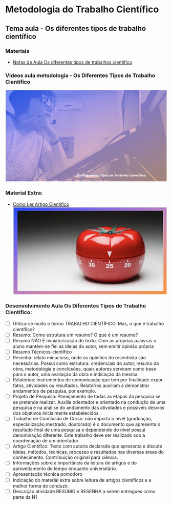 # Metodologia do Trabalho Científico
## Tema aula - Os diferentes tipos de trabalho científico

### Materiais
- [Notas de Aula Os diferentes tipos de trabalhos científico](Os_diferentes_tipos_de_trabalho_cientifico.pdf)


### Videos aula metodologia -  Os Diferentes Tipos de Trabalho Científico
[![Os Diferentes Tipos de Trabalho Científico](capa_13.png)](https://youtu.be/qDYZ4OhHELE)

### Material Extra: 
- [Como Ler Artigo Científico](comolerartigo.pdf)
[![Video Pomodoro - Gestão tempo](pomodoro.png)](https://www.youtube.com/watch?v=hfxfJ7Qa4sg)


### Desenvolvimento Aula Os Diferentes Tipos de Trabalho Científico: 

- [ ]  Utiliza-se muito o termo TRABALHO CIENTÍFICO. Mas, o que é trabalho científico?
- [ ]  Resumo: Como estrutura um resumo? O que é um resumo?
- [ ]  Resumo NÃO É miniaturização do texto. Com as próprias palavras o aluno mantém-se fiel as ideias do autor, sem emitir opinião própria
- [ ]  Resumo Técnicos-científico
- [ ]  Resenha: relato minucioso, onde as opiniões do resenhista são necessárias. Possui como estrutura: credenciais do autor, resumo da obra, metodologia e conclusões, quais autores serviram como base para o autor, uma avaliação da obra e indicação da mesma.
- [ ]  Relatórios: Instrumentos de comunicação que tem por finalidade expor fatos, atividades ou resultados. Relatórios auxiliam a demonstrar andamentos de pesquisa, por exemplo.
- [ ]  Projeto de Pesquisa: Planejamento de todas as etapas da pesquisa se se pretende realizar. Auxilia orientador e orientado na condução de uma pesquisa e na análise do andamento das atividades e possíveis desvios dos objetivos inicialmente estabelecidos.
- [ ]  Trabalho de Conclusão de Curso: não importa o nível (graduação, especialização,mestrado, doutorado) é o documento que apresenta o resultado final de uma pesquisa e dependendo do nível possui denominação diferente. Este trabalho deve ser realizado sob a coordenação de um orientador.
- [ ]  Artigo Científico: Texto com autoria declarada que apresenta e discute ideias, métodos, técnicas, processo e resultados nas diversas áreas do conhecimento. Contribuição original para ciência.
- [ ]  Informações sobre a importância da leitura de artigos e do aproveitamento do tempo enquanto universitário.
- [ ]  Apresentação técnica pomodoro
- [ ]  Indicação do material extra sobre leitura de artigos científicos e a melhor forma de conduzir.
- [ ]  Descrição atividade RESUMO e RESENHA a serem entregues como parte da N1 

